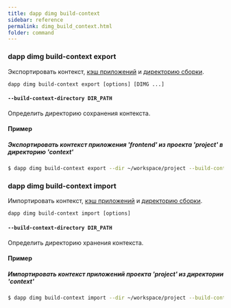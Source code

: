 ```yaml
---
title: dapp dimg build-context
sidebar: reference
permalink: dimg_build_context.html
folder: command
---
```



### dapp dimg build-context export
Экспортировать контекст, [кэш приложений](definitions.html#кэш-приложения) и [директорию сборки](#директория-сборки-dapp).

```
dapp dimg build-context export [options] [DIMG ...]
```

#### `--build-context-directory DIR_PATH`
Определить директорию сохранения контекста.

#### Пример

##### Экспортировать контекст приложения 'frontend' из проекта 'project' в директорию 'context'

```bash
$ dapp dimg build-context export --dir ~/workspace/project --build-context-directory context frontend
```

### dapp dimg build-context import
Импортировать контекст, [кэш приложений](definitions.html#кэш-приложения) и [директорию сборки](definitions.html#директория-сборки-dapp).

```
dapp dimg build-context import [options]
```

#### `--build-context-directory DIR_PATH`
Определить директорию хранения контекста.

#### Пример

##### Импортировать контекст приложений проекта 'project' из директории 'context'

```bash
$ dapp dimg build-context import --dir ~/workspace/project --build-context-directory context
```
